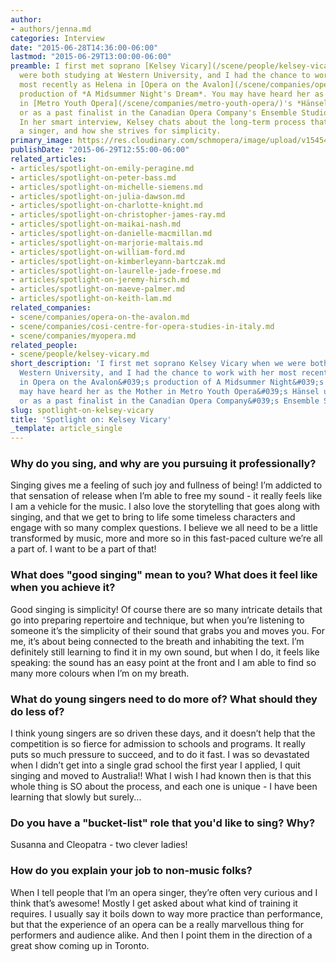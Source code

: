 ```yaml
---
author:
- authors/jenna.md
categories: Interview
date: "2015-06-28T14:36:00-06:00"
lastmod: "2015-06-29T13:00:00-06:00"
preamble: I first met soprano [Kelsey Vicary](/scene/people/kelsey-vicary/) when we
  were both studying at Western University, and I had the chance to work with her
  most recently as Helena in [Opera on the Avalon](/scene/companies/opera-on-the-avalon/)'s
  production of *A Midsummer Night's Dream*. You may have heard her as the Mother
  in [Metro Youth Opera](/scene/companies/metro-youth-opera/)'s *Hänsel und Gretel*,
  or as a past finalist in the Canadian Opera Company's Ensemble Studio Competition.
  In her smart interview, Kelsey chats about the long-term process that is becoming
  a singer, and how she strives for simplicity.
primary_image: https://res.cloudinary.com/schmopera/image/upload/v1545409169/media/webhook-uploads/1435523789422/KelseyVicary_headshotSquare.jpg.jpg
publishDate: "2015-06-29T12:55:00-06:00"
related_articles:
- articles/spotlight-on-emily-peragine.md
- articles/spotlight-on-peter-bass.md
- articles/spotlight-on-michelle-siemens.md
- articles/spotlight-on-julia-dawson.md
- articles/spotlight-on-charlotte-knight.md
- articles/spotlight-on-christopher-james-ray.md
- articles/spotlight-on-maikai-nash.md
- articles/spotlight-on-danielle-macmillan.md
- articles/spotlight-on-marjorie-maltais.md
- articles/spotlight-on-william-ford.md
- articles/spotlight-on-kimberleyann-bartczak.md
- articles/spotlight-on-laurelle-jade-froese.md
- articles/spotlight-on-jeremy-hirsch.md
- articles/spotlight-on-maeve-palmer.md
- articles/spotlight-on-keith-lam.md
related_companies:
- scene/companies/opera-on-the-avalon.md
- scene/companies/cosi-centre-for-opera-studies-in-italy.md
- scene/companies/myopera.md
related_people:
- scene/people/kelsey-vicary.md
short_description: 'I first met soprano Kelsey Vicary when we were both studying at
  Western University, and I had the chance to work with her most recently as Helena
  in Opera on the Avalon&#039;s production of A Midsummer Night&#039;s Dream. You
  may have heard her as the Mother in Metro Youth Opera&#039;s Hänsel und Gretel,
  or as a past finalist in the Canadian Opera Company&#039;s Ensemble Studio Competition. '
slug: spotlight-on-kelsey-vicary
title: 'Spotlight on: Kelsey Vicary'
_template: article_single
---
```


### Why do you sing, and why are you pursuing it professionally? 

Singing gives me a feeling of such joy and fullness of being! I’m addicted to that sensation of release when I’m able to free my sound - it really feels like I am a vehicle for the music. I also love the storytelling that goes along with singing, and that we get to bring to life some timeless characters and engage with so many complex questions.  I believe we all need to be a little transformed by music, more and more so in this fast-paced culture we’re all a part of. I want to be a part of that!

### What does "good singing" mean to you? What does it feel like when you achieve it?

Good singing is simplicity! Of course there are so many intricate details that go into preparing repertoire and technique, but when you’re listening to someone it’s the simplicity of their sound that grabs you and moves you. For me, it’s about being connected to the breath and inhabiting the text. I’m definitely still learning to find it in my own sound, but when I do, it feels like speaking: the sound has an easy point at the front and I am able to find so many more colours when I’m on my breath. 

### What do young singers need to do more of? What should they do less of? 

I think young singers are so driven these days, and it doesn’t help that the competition is so fierce for admission to schools and programs. It really puts so much pressure to succeed, and to do it fast. I was so devastated when I didn’t get into a single grad school the first year I applied, I quit singing and moved to Australia!!  What I wish I had known then is that this whole thing is SO about the process, and each one is unique - I have been learning that slowly but surely...

### Do you have a "bucket-list" role that you'd like to sing? Why? 

Susanna and Cleopatra - two clever ladies!

### How do you explain your job to non-music folks? 

When I tell people that I’m an opera singer, they’re often very curious and I think that’s awesome! Mostly I get asked about what kind of training it requires. I usually say it boils down to way more practice than performance, but that the experience of an opera can be a really marvellous thing for performers and audience alike. And then I point them in the direction of a great show coming up in Toronto.  
